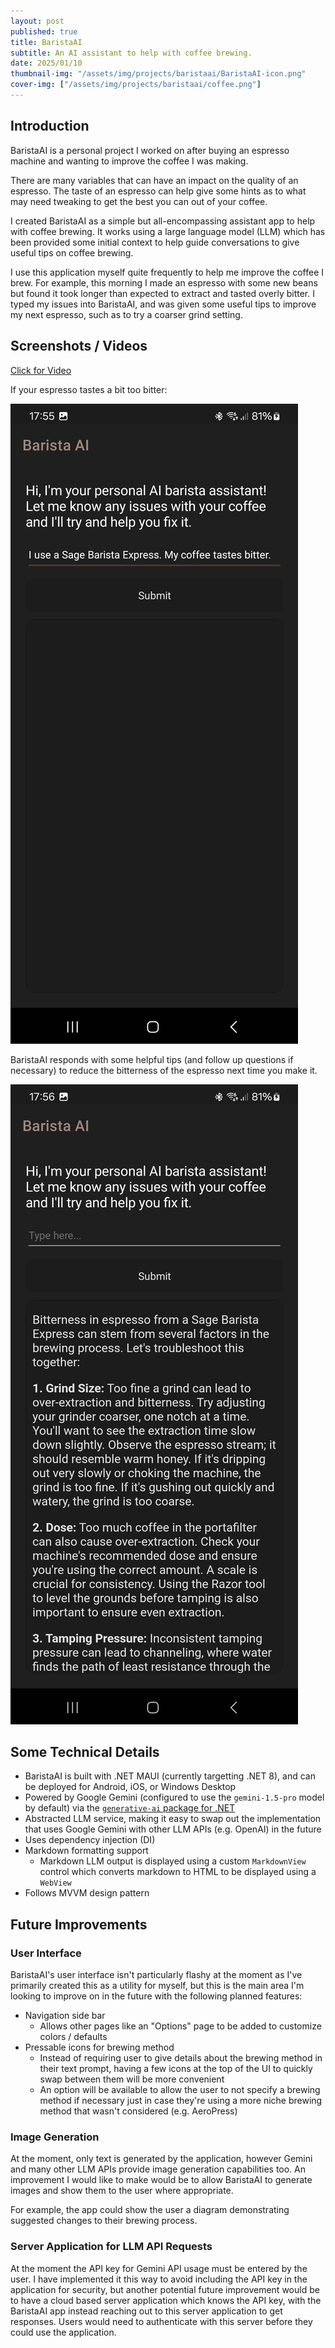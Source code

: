 ```yaml
---
layout: post
published: true
title: BaristaAI
subtitle: An AI assistant to help with coffee brewing.
date: 2025/01/10
thumbnail-img: "/assets/img/projects/baristaai/BaristaAI-icon.png"
cover-img: ["/assets/img/projects/baristaai/coffee.png"]
---
```


## Introduction
BaristaAI is a personal project I worked on after buying an espresso machine and wanting to improve the coffee I was making.

There are many variables that can have an impact on the quality of an espresso. The taste of an espresso can help give some hints as to what may need tweaking to get the best you can out of your coffee. 

I created BaristaAI as a simple but all-encompassing assistant app to help with coffee brewing. It works using a large language model (LLM) which has been provided some initial context to help guide conversations to give useful tips on coffee brewing.

I use this application myself quite frequently to help me improve the coffee I brew. For example, this morning I made an espresso with some new beans but found it took longer than expected to extract and tasted overly bitter. I typed my issues into BaristaAI, and was given some useful tips to improve my next espresso, such as to try a coarser grind setting.

## Screenshots / Videos
[Click for Video](https://www.youtube.com/watch?v=VYN2e4b9kfE)

If your espresso tastes a bit too bitter:

![BaristaAI: Too Bitter Prompt](/assets/img/projects/baristaai/BaristaAI-TooBitterPrompt.jpeg)

BaristaAI responds with some helpful tips (and follow up questions if necessary) to reduce the bitterness of the espresso next time you make it.

![BaristaAI: Too Bitter Response](/assets/img/projects/baristaai/BaristaAI-TooBitterResponse.jpeg)

## Some Technical Details
- BaristaAI is built with .NET MAUI (currently targetting .NET 8), and can be deployed for Android, iOS, or Windows Desktop
- Powered by Google Gemini (configured to use the `gemini-1.5-pro` model by default) via the [`generative-ai` package for .NET](https://github.com/mscraftsman/generative-ai)
- Abstracted LLM service, making it easy to swap out the implementation that uses Google Gemini with other LLM APIs (e.g. OpenAI) in the future
- Uses dependency injection (DI)
- Markdown formatting support
  - Markdown LLM output is displayed using a custom `MarkdownView` control which converts markdown to HTML to be displayed using a `WebView`
- Follows MVVM design pattern

## Future Improvements
### User Interface
BaristaAI's user interface isn't particularly flashy at the moment as I've primarily created this as a utility for myself, but this is the main area I'm looking to improve on in the future with the following planned features:
- Navigation side bar
  - Allows other pages like an "Options" page to be added to customize colors / defaults
- Pressable icons for brewing method
  - Instead of requiring user to give details about the brewing method in their text prompt, having a few icons at the top of the UI to quickly swap between them will be more convenient
  - An option will be available to allow the user to not specify a brewing method if necessary just in case they're using a more niche brewing method that wasn't considered (e.g. AeroPress)

### Image Generation
At the moment, only text is generated by the application, however Gemini and many other LLM APIs provide image generation capabilities too. An improvement I would like to make would be to allow BaristaAI to generate images and show them to the user where appropriate.

For example, the app could show the user a diagram demonstrating suggested changes to their brewing process.

### Server Application for LLM API Requests
At the moment the API key for Gemini API usage must be entered by the user. I have implemented it this way to avoid including the API key in the application for security, but another potential future improvement would be to have a cloud based server application which knows the API key, with the BaristaAI app instead reaching out to this server application to get responses. Users would need to authenticate with this server before they could use the application.